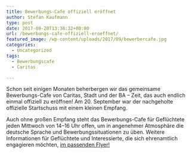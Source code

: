 ```yaml
---
title: Bewerbungs-Cafe offiziell eröffnet
author: Stefan Kaufmann
type: post
date: 2017-09-20T13:38:32+00:00
url: /bewerbungs-cafe-offiziell-eroeffnet/
featured_image: /wp-content/uploads/2017/09/bewerbercafe.jpg
categories:
  - Uncategorized
tags:
  - Bewerbungscafe
  - Caritas

---
```

Schon seit einigen Monaten beherbergen wir das gemeinsame Bewerbungs-Cafe von Caritas, Stadt und der BA – Zeit, das auch endlich einmal offiziell zu eröffnen! Am 20. September war der nachgeholte offizielle Startschuss mit einem kleinen Empfang.

Auch ohne großen Empfang steht das Bewerbungs-Cafe für Geflüchtete jeden Mittwoch von 14–16 Uhr offen, um in angenehmer Atmosphäre die deutsche Sprache und Bewerbungssituationen zu üben. Weitere Informationen für Geflüchtete und Interessierte, die sich ehrenamtlich engagieren möchten, [im passenden Flyer!][1]

 [1]: http://www.ulm.de/sixcms/media.php/29/Flyer_Bewerbungscafe.pdf